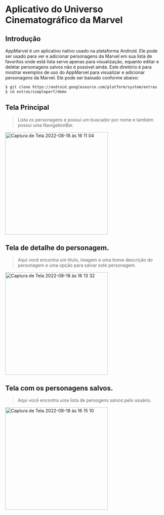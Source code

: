 # Aplicativo do Universo Cinematográfico da Marvel

## Introdução
AppMarvel é um aplicativo nativo usado na plataforma Android. Ele pode ser usado para ver e adicionar personagens da Marvel em sua lista de favoritos onde está lista serve apenas para visualização, equanto editar e deletar personagens salvos não é possivel ainda.
Este diretório é para mostrar exemplos de uso do AppMarvel para visualizar e adicionar personagens da Marvel.
Ele pode ser baixado conforme abaixo:
```sh
$ git clone https://android.googlesource.com/platform/system/extras
$ cd extras/simpleperf/demo
```

## Tela Principal
> Lista os personagens e possui um buscador por nome e também possui uma NavigationBar.

<img width="324" alt="Captura de Tela 2022-08-18 às 16 11 04" src="https://user-images.githubusercontent.com/26841238/185475318-4df329f9-a963-4341-8ce4-f0458a51944e.png">

## Tela de detalhe do personagem.
> Aqui você encontra um titulo, imagem e uma breve descrição do personagem e uma opção para salvar este personagem.

<img width="324" alt="Captura de Tela 2022-08-18 às 16 13 32" src="https://user-images.githubusercontent.com/26841238/185475696-05051891-3ffb-46cd-bcb9-ec61cf8fa76b.png">

## Tela com os personagens salvos.
> Aqui você encontra uma lista de persogens salvos pelo usuário.

<img width="324" alt="Captura de Tela 2022-08-18 às 16 15 10" src="https://user-images.githubusercontent.com/26841238/185475983-a588bf39-8dc7-4a20-964c-e21431101448.png">
